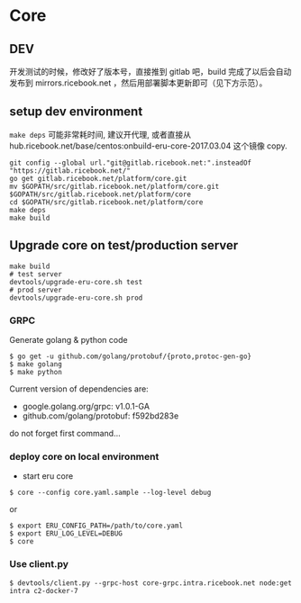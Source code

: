 Core
====

## DEV

开发测试的时候，修改好了版本号，直接推到 gitlab 吧，build 完成了以后会自动发布到 mirrors.ricebook.net ，然后用部署脚本更新即可（见下方示范）。

## setup dev environment

`make deps` 可能非常耗时间, 建议开代理, 或者直接从 hub.ricebook.net/base/centos:onbuild-eru-core-2017.03.04 这个镜像 copy.

```shell
git config --global url."git@gitlab.ricebook.net:".insteadOf "https://gitlab.ricebook.net/"
go get gitlab.ricebook.net/platform/core.git
mv $GOPATH/src/gitlab.ricebook.net/platform/core.git $GOPATH/src/gitlab.ricebook.net/platform/core
cd $GOPATH/src/gitlab.ricebook.net/platform/core
make deps
make build
```

## Upgrade core on test/production server

```shell
make build
# test server
devtools/upgrade-eru-core.sh test
# prod server
devtools/upgrade-eru-core.sh prod
```

### GRPC

Generate golang & python code

```shell
$ go get -u github.com/golang/protobuf/{proto,protoc-gen-go}
$ make golang
$ make python
```

Current version of dependencies are:

* google.golang.org/grpc: v1.0.1-GA
* github.com/golang/protobuf: f592bd283e

do not forget first command...

### deploy core on local environment

* start eru core

```shell
$ core --config core.yaml.sample --log-level debug
```

or

```shell
$ export ERU_CONFIG_PATH=/path/to/core.yaml
$ export ERU_LOG_LEVEL=DEBUG
$ core
```


### Use client.py

```
$ devtools/client.py --grpc-host core-grpc.intra.ricebook.net node:get intra c2-docker-7
```
